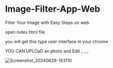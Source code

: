 # Image-Filter-App-Web
Filter Your Image with Easy Steps on web 

open index.html file 

you will get this type user interface in your chrome 

YOU CAN UPLOaD an photo and Edit ,..,.,


![Screenshot_20240628-183110](https://github.com/ChetaN7895/Image-Filter-App-Web/assets/151900157/e0ad0168-8018-48f2-8619-607684e4795b)
